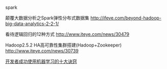 spark

颠覆大数据分析之Spark弹性分布式数据集
http://ifeve.com/beyond-hadoop-big-data-analytics-2-2-1/

看待逻辑回归的12种方式
http://www.iteye.com/news/30479

Hadoop2.5.2 HA高可靠性集群搭建(Hadoop+Zookeeper)
http://www.iteye.com/news/30739

[开发者成功使用机器学习的十大诀窍](http://www.iteye.com/news/30738)













